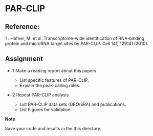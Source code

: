 # PAR-CLIP

## Reference:

1 . Hafner, M. et al. Transcriptome-wide identification of RNA-binding protein and microRNA target sites by PAR-CLIP. Cell 141, 129141 (2010).

## Assignment

+ 1 Make a reading report about this papers.  
  - List specific features of PAR-CLIP.  
  - Explain the peak-calling rules.  

+ 2 Repeat PAR-CLIP analysis  
  - List PAR-CLIP data sets (GEO/SRA) and publications.  
  - List Figures for validation.  

**Note**

Save your code and results in the this directory.
  

